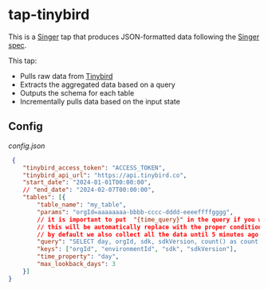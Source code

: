 # tap-tinybird

This is a [Singer](https://singer.io) tap that produces JSON-formatted data
following the [Singer
spec](https://github.com/singer-io/getting-started/blob/master/SPEC.md).

This tap:

- Pulls raw data from [Tinybird](http://tinybird.co)
- Extracts the aggregated data based on a query 
- Outputs the schema for each table
- Incrementally pulls data based on the input state

## Config

*config.json*
```json
 {
    "tinybird_access_token": "ACCESS_TOKEN",
    "tinybird_api_url": "https://api.tinybird.co",
    "start_date": "2024-01-01T00:00:00",
    // "end_date": "2024-02-07T00:00:00",
    "tables": [{
        "table_name": "my_table",
        "params": "orgId=aaaaaaaa-bbbb-cccc-dddd-eeeeffffgggg",
        // it is important to put  "{time_query}" in the query if you want the query to be incremental
        // this will be automatically replace with the proper condition on time_property
        // by default we also collect all the data until 5 minutes ago to leave a buffer for data to going through a pipeline appropriately
        "query": "SELECT day, orgId, sdk, sdkVersion, count() as count FROM my_materialized_view_v1 WHERE {time_query} GROUP BY day, orgId, sdk, sdkVersion",
        "keys": ["orgId", "environmentId", "sdk", "sdkVersion"],
        "time_property": "day",
        "max_lookback_days": 3
    }]
}
```
